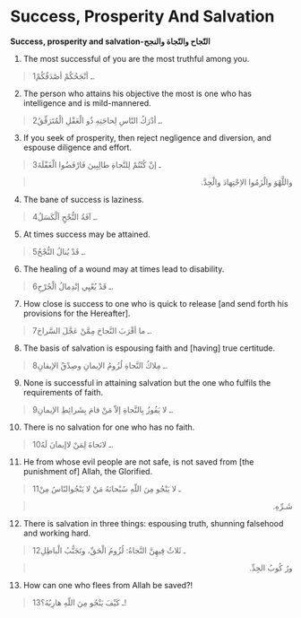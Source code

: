 Success, Prosperity And Salvation
=================================

**Success, prosperity and salvation-النّجاح والنّجاة والنجح**

1. The most successful of you are the most truthful among you.

> 1ـ أنْجَحُكُمْ أصْدَقُكُمْ.

2. The person who attains his objective the most is one who has
intelligence and is mild-mannered.

> 2ـ أدْرَكُ النّاسِ لِحاجَتِهِ ذُو الْعَقْلِ الْمُتَرَفِّقُ.

3. If you seek of prosperity, then reject negligence and diversion, and
espouse diligence and effort.

> 3ـ إنْ كُنْتُمْ لِلنَّجاةِ طالِبِينَ فَارْفَضُوا الْغَفْلَةَ
<blockquote dir="rtl">
  <p>
واللَّهْوَ والْزَمُوا الاِجْتِهادَ والْجِدَّ.
  </p>
</blockquote>

4. The bane of success is laziness.

> 4ـ آفَةُ النُّجْحِِ اَلْكَسَلُ.

5. At times success may be attained.

> 5ـ قَدْ يُنالُ النُّجْحُ.

6. The healing of a wound may at times lead to disability.

> 6ـ قَدْ يُعْيِي إنْدِمالُ الْجُرْحِ.

7. How close is success to one who is quick to release [and send forth
his provisions for the Hereafter].

> 7ـ ما أقْرَبَ النَّجاحَ مِمَّنْ عَجَّلَ السَّراحَ.

8. The basis of salvation is espousing faith and [having] true
certitude.

> 8ـ مِلاكُ النَّجاةِ لُزُومُ الإيمانِ وصِدْقُ الإيقانِ.

9. None is successful in attaining salvation but the one who fulfils the
requirements of faith.

> 9ـ لا يَفُوزُ بِالنَّجاةِ إلاّ مَنْ قامَ بِشَرائِطِ الإيمانِ.

10. There is no salvation for one who has no faith.

> 10ـ لانَجاةَ لِمَنْ لاإيمانَ لَهُ.

11. He from whose evil people are not safe, is not saved from [the
punishment of] Allah, the Glorified.

> 11ـ لا يَنْجُو مِنَ اللّهِ سُبْحانَهُ مَنْ لا يَنْجُوالنّاسُ مِنْ
<blockquote dir="rtl">
  <p>
شَـرِّهِ.
  </p>
</blockquote>

12. There is salvation in three things: espousing truth, shunning
falsehood and working hard.

> 12ـ ثَلاثٌ فِيهِنَّ النَّجاةُ: لُزُومُ الْحَقِّ، وتَجَنُّبُ الْباطِلِ
<blockquote dir="rtl">
  <p>
ورُ كُوبُ الجِدِّ.
  </p>
</blockquote>

13. How can one who flees from Allah be saved?!

> 13ـ كَيْفَ يَنْجُو مِنَ اللّهِ هارِبُهُ؟!


